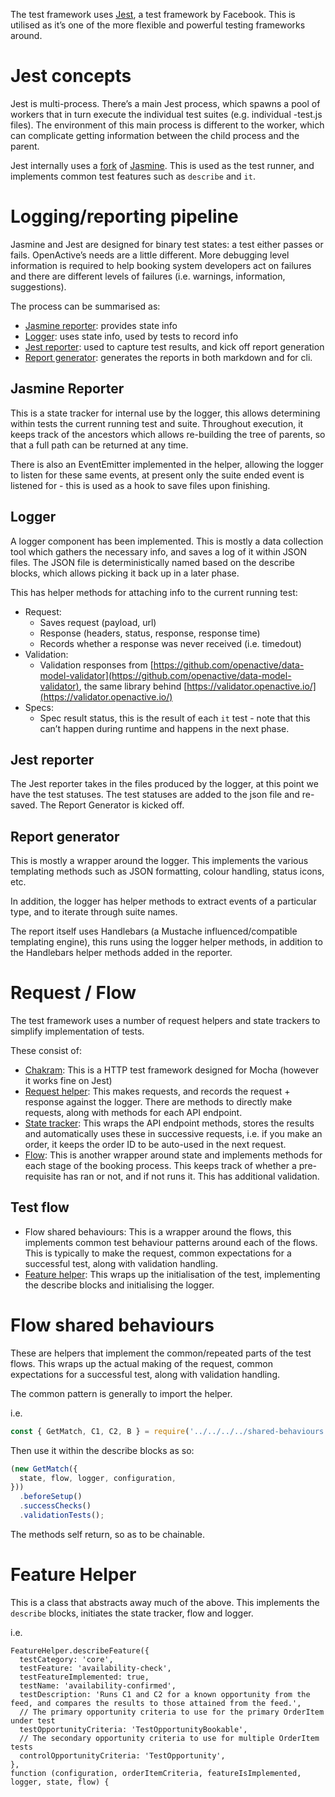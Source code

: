 The test framework uses [Jest](https://jestjs.io/), a test framework by Facebook. This is utilised as it’s one of the more flexible and powerful testing frameworks around.

# Jest concepts

Jest is multi-process. There’s a main Jest process, which spawns a pool of workers that in turn execute the individual test suites (e.g. individual -test.js files). The environment of this main process is different to the worker, which can complicate getting information between the child process and the parent.

Jest internally uses a [fork](https://github.com/facebook/jest/tree/master/packages/jest-jasmine2) of [Jasmine](https://jasmine.github.io/). This is used as the test runner, and implements common test features such as `describe` and `it`.

# Logging/reporting pipeline

Jasmine and Jest are designed for binary test states: a test either passes or fails. OpenActive’s needs are a little different. More debugging level information is required to help booking system developers act on failures and there are different levels of failures (i.e. warnings, information, suggestions).

The process can be summarised as:

- [Jasmine reporter](test/test-framework/jasmine-state-reporter.js): provides state info
- [Logger](test/helpers/logger.js): uses state info, used by tests to record info
- [Jest reporter](test/reporter.js): used to capture test results, and kick off report generation
- [Report generator](test/report-generator.js): generates the reports in both markdown and for cli.

## Jasmine Reporter

This is a state tracker for internal use by the logger, this allows determining within tests the current running test and suite. Throughout execution, it keeps track of the ancestors which allows re-building the tree of parents, so that a full path can be returned at any time.

There is also an EventEmitter implemented in the helper, allowing the logger to listen for these same events, at present only the suite ended event is listened for - this is used as a hook to save files upon finishing.

## Logger

A logger component has been implemented. This is mostly a data collection tool which gathers the necessary info, and saves a log of it within JSON files. The JSON file is deterministically named based on the describe blocks, which allows picking it back up in a later phase.

This has helper methods for attaching info to the current running test:

- Request:
    - Saves request (payload, url)
    - Response (headers, status, response, response time)
    - Records whether a response was never received (i.e. timedout)
- Validation:
    - Validation responses from [https://github.com/openactive/data-model-validator](https://github.com/openactive/data-model-validator), the same library behind [https://validator.openactive.io/](https://validator.openactive.io/)
- Specs:
    - Spec result status, this is the result of each `it` test - note that this can’t happen during runtime and happens in the next phase.

## Jest reporter

The Jest reporter takes in the files produced by the logger, at this point we have the test statuses. The test statuses are added to the json file and re-saved. The Report Generator is kicked off.

## Report generator

This is mostly a wrapper around the logger. This implements the various templating methods such as JSON formatting, colour handling, status icons, etc.

In addition, the logger has helper methods to extract events of a particular type, and to iterate through suite names.

The report itself uses Handlebars (a Mustache influenced/compatible templating engine), this runs using the logger helper methods, in addition to the Handlebars helper methods added in the reporter.


# Request / Flow

The test framework uses a number of request helpers and state trackers to simplify implementation of tests.

These consist of:

- [Chakram](http://dareid.github.io/chakram/): This is a HTTP test framework designed for Mocha (however it works fine on Jest)
- [Request helper](test/helpers/request-helper.js): This makes requests, and records the request + response against the logger. There are methods to directly make requests, along with methods for each API endpoint.
- [State tracker](test/helpers/request-state.js): This wraps the API endpoint methods, stores the results and automatically uses these in successive requests, i.e. if you make an order, it keeps the order ID to be auto-used in the next request.
- [Flow](test/helpers/flow-helper.js): This is another wrapper around state and implements methods for each stage of the booking process. This keeps track of whether a pre-requisite has ran or not, and if not runs it. This has additional validation.
## Test flow

- Flow shared behaviours: This is a wrapper around the flows, this implements common test behaviour patterns around each of the flows. This is typically to make the request, common expectations for a successful test, along with validation handling.
- [Feature helper](test/helpers/feature-helper.js): This wraps up the initialisation of the test, implementing the describe blocks and initialising the logger.

# Flow shared behaviours

These are helpers that implement the common/repeated parts of the test flows. This wraps up the actual making of the request, common expectations for a successful test, along with validation handling.

The common pattern is generally to import the helper.

i.e.

```jsx
const { GetMatch, C1, C2, B } = require('../../../../shared-behaviours');

```

Then use it within the describe blocks as so:

```jsx
(new GetMatch({
  state, flow, logger, configuration,
}))
  .beforeSetup()
  .successChecks()
  .validationTests();
```

The methods self return, so as to be chainable.

# Feature Helper

This is a class that abstracts away much of the above. This implements the `describe` blocks, initiates the state tracker, flow and logger.

i.e.

```
FeatureHelper.describeFeature({
  testCategory: 'core',
  testFeature: 'availability-check',
  testFeatureImplemented: true,
  testName: 'availability-confirmed',
  testDescription: 'Runs C1 and C2 for a known opportunity from the feed, and compares the results to those attained from the feed.',
  // The primary opportunity criteria to use for the primary OrderItem under test
  testOpportunityCriteria: 'TestOpportunityBookable',
  // The secondary opportunity criteria to use for multiple OrderItem tests
  controlOpportunityCriteria: 'TestOpportunity',
},
function (configuration, orderItemCriteria, featureIsImplemented, logger, state, flow) {
```
